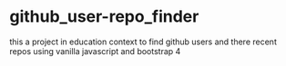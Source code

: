 # github_user-repo_finder
this a project in education context to find github users and there recent repos using vanilla javascript and bootstrap 4  
